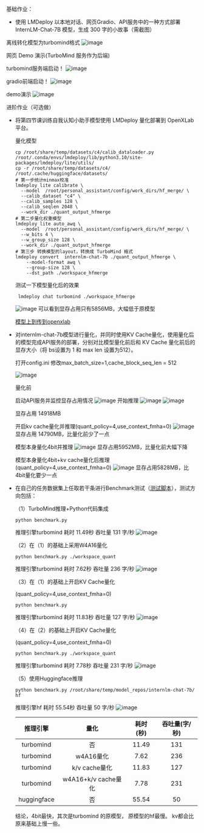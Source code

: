 基础作业：

- 使用 LMDeploy 以本地对话、网页Gradio、API服务中的一种方式部署 InternLM-Chat-7B 模型，生成 300 字的小故事（需截图）

离线转化模型为turbomind格式
![image](https://github.com/xiaomile/InternLM-homework/assets/14927720/6d1a7b6a-4516-4020-af0c-6d6cee5b6daf)

网页 Demo 演示(TurboMind 服务作为后端)

turbomind服务端启动！
![image](https://github.com/xiaomile/InternLM-homework/assets/14927720/35307a9d-da06-4db2-8658-b5454edab1b8)

gradio前端启动！
![image](https://github.com/xiaomile/InternLM-homework/assets/14927720/092432d6-3d02-4de5-ad62-06d50d9daaa3)

demo演示
![image](https://github.com/xiaomile/InternLM-homework/assets/14927720/b6658e67-3740-46a3-a4bc-e7c8bffc675a)





进阶作业（可选做）

- 将第四节课训练自我认知小助手模型使用 LMDeploy 量化部署到 OpenXLab 平台。

  量化模型
  ```
  cp /root/share/temp/datasets/c4/calib_dataloader.py  /root/.conda/envs/lmdeploy/lib/python3.10/site-packages/lmdeploy/lite/utils/
  cp -r /root/share/temp/datasets/c4/ /root/.cache/huggingface/datasets/
  # 第一步统计minmax校准
  lmdeploy lite calibrate \
    --model  /root/personal_assistant/config/work_dirs/hf_merge/ \
    --calib_dataset "c4" \
    --calib_samples 128 \
    --calib_seqlen 2048 \
    --work_dir ./quant_output_hfmerge
  # 第二步量化权重模型
  lmdeploy lite auto_awq \
    --model  /root/personal_assistant/config/work_dirs/hf_merge/ \
    --w_bits 4 \
    --w_group_size 128 \
    --work_dir ./quant_output_hfmerge
  # 第三步 转换模型的layout，转换成 TurboMind 格式
  lmdeploy convert  internlm-chat-7b ./quant_output_hfmerge \
      --model-format awq \
      --group-size 128 \
      --dst_path ./workspace_hfmerge
  ```
  测试一下模型量化后的效果
  ```
   lmdeploy chat turbomind ./workspace_hfmerge
  ```
  ![image](https://github.com/xiaomile/InternLM-homework/assets/14927720/5449bf11-c46e-4142-9938-3c92368c100c)
  可以看到显存占用只有5856MB，大幅低于原模型
  
  [模型上到传到openxlab](https://openxlab.org.cn/models/detail/xiaomile/personal_assistant_4bit)



- 对internlm-chat-7b模型进行量化，并同时使用KV Cache量化，使用量化后的模型完成API服务的部署，分别对比模型量化前后和 KV Cache 量化前后的显存大小（将 bs设置为 1 和 max len 设置为512）。

  打开config.ini 修改max_batch_size=1,cache_block_seq_len = 512
  
  ![image](https://github.com/xiaomile/InternLM-homework/assets/14927720/71d9881e-a940-4dc5-a184-d709ac8f0555)
  
  量化前
  
  启动API服务并监控显存占用情况
  ![image](https://github.com/xiaomile/InternLM-homework/assets/14927720/1b763187-773d-46c4-92e8-3db4388918da)
  开始推理
  ![image](https://github.com/xiaomile/InternLM-homework/assets/14927720/04c91e26-362c-4ab9-b997-fd118e4431b8)
  ![image](https://github.com/xiaomile/InternLM-homework/assets/14927720/a5f95ef1-df01-46e7-87af-90c373805b7b)
  
  显存占用 14918MB
  
  开启kv cache量化并推理(quant_policy=4,use_context_fmha=0)
  ![image](https://github.com/xiaomile/InternLM-homework/assets/14927720/608a855f-5c6e-4ff0-9553-92a3153b26b0)
  显存占用 14790MB，比量化前少了一点
  
  模型本身量化4bit并推理
  ![image](https://github.com/xiaomile/InternLM-homework/assets/14927720/20df6fe9-8a0f-4a39-a4fc-08d1cce0a3f6)
  显存占用5952MB，比量化前大幅下降
  
  模型本身量化4bit+kv cache量化后推理(quant_policy=4,use_context_fmha=0)
  ![image](https://github.com/xiaomile/InternLM-homework/assets/14927720/8a6ca8f0-82fc-4b0e-8213-ce56c1f6b5b4)
  显存占用5828MB，比4bit量化要少一点

- 在自己的任务数据集上任取若干条进行Benchmark测试（[测试脚本](benchmark.py)），测试方向包括：
  
  （1）TurboMind推理+Python代码集成
  ```
  python benchmark.py
  ```
  推理引擎turbomind 耗时 11.49秒  吞吐量 131 字/秒
  ![image](https://github.com/xiaomile/InternLM-homework/assets/14927720/e3a94f2a-9b25-4186-8e1c-866e04f1b976)
  
  （2）在（1）的基础上采用W4A16量化
  ```
  python benchmark.py ./workspace_quant
  ```
  推理引擎turbomind 耗时 7.62秒  吞吐量 236 字/秒
  ![image](https://github.com/xiaomile/InternLM-homework/assets/14927720/a92a1a42-9f8b-4402-9d2e-974d0c630649)
  
  （3）在（1）的基础上开启KV Cache量化
  
  (quant_policy=4,use_context_fmha=0)
  ```
  python benchmark.py
  ```
  推理引擎turbomind 耗时 11.83秒  吞吐量 127 字/秒
  ![image](https://github.com/xiaomile/InternLM-homework/assets/14927720/74281b71-4422-4985-87a1-71c1ed9005ed)
  
  （4）在（2）的基础上开启KV Cache量化
  
  (quant_policy=4,use_context_fmha=0)
  ```
  python benchmark.py ./workspace_quant
  ```
  推理引擎turbomind 耗时 7.78秒  吞吐量 231 字/秒
  ![image](https://github.com/xiaomile/InternLM-homework/assets/14927720/9c473213-30e2-4304-963c-8a21640eb87a)
  
  （5）使用Huggingface推理
  ```
  python benchmark.py /root/share/temp/model_repos/internlm-chat-7b/ hf
  ```
  推理引擎hf 耗时 55.54秒  吞吐量 50 字/秒
  ![image](https://github.com/xiaomile/InternLM-homework/assets/14927720/be08ef99-7446-4b6e-89dc-5027e56f5d9f)
  
  | 推理引擎| 量化 | 耗时(秒) | 吞吐量(字/秒) |
  | :------:| :---:|:----:|:----:|
  | turbomind | 否 | 11.49 |131 |
  | turbomind | w4A16量化 | 7.62 | 236 |
  | turbomind | k/v cache量化 | 11.83 | 127 |
  | turbomind | w4A16+k/v cache量化 | 7.78 | 231 |
  | huggingface | 否 | 55.54 | 50 |
  
  结论，4bit最快，其次是turbomind 的原模型， 原模型的hf最慢。 kv都会比原来基础上慢一些。
